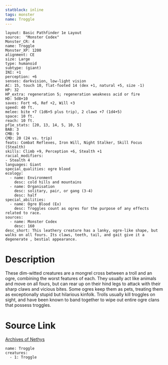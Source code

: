 ```yaml
---
statblock: inline
tags: monster
name: Troggle
---
```

```statblock
layout: Basic Pathfinder 1e Layout
source:  "Monster Codex"
Monster_CR: 4
name: Troggle
Monster_XP: 1200
alignment: CE
size: Large
type: humanoid
subtype: (giant)
INI: +1
perception: +6
senses: darkvision, low-light vision
AC: 15, touch 10, flat-footed 14 (dex +1, natural +5, size -1)
HP: 32
HP_extra: regeneration 5; regeneration weakness acid or fire
HD: 5d8+10
saves: Fort +6, Ref +2, Will +3
speed: 40 ft.
melee: bite +7 (1d6+5 plus trip), 2 claws +7 (1d4+5)
space: 10 ft.
reach: 10 ft.
pf1e_stats: [20, 13, 14, 5, 10, 5]
BAB: 3
CMB: 9
CMD: 20 (24 vs. trip)
feats: Combat Reflexes, Iron Will, Night Stalker, Skill Focus (Stealth)
skills: Climb +9, Perception +6, Stealth +1
racial_modifiers:
- Stealth 4
languages: Giant
special_qualities: ogre blood
ecology:
  - name: Environment
    desc: cold hills and mountains
  - name: Organisation
    desc: solitary, pair, or gang (3-4)
    desc: half
special_abilities:
  - name: Ogre Blood (Ex)
    desc: Troggles count as ogres for the purpose of any effects related to race.
sources:
  - name: Monster Codex
    desc: 160
desc_short: This leathery creature has a lanky, ogre-like shape, but walks on all fours. Its claws, teeth, tail, and gait give it a degenerate , bestial appearance.
```
# Description
These dim-witted creatures are a mongrel cross between a troll and an ogre, combining the worst features of each. They usually act like animals and move on all fours, but can rear up on their hind legs to attack with their sharp claws and vicious bites. Some ogres keep them as pets, treating them as exceptionally stupid but hilarious kinfolk. Trolls usually kill troggles on sight, and have been known to band together to wipe out entire ogre clans that possess troggles.
# Source Link
[Archives of Nethys](https://aonprd.com/MonsterDisplay.aspx?ItemName=Troggle)
```encounter-table
name: Troggle
creatures:
  - 1: Troggle
```
